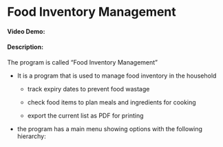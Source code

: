 # Food Inventory Management
#### Video Demo:  <URL HERE>
#### Description:

The program is called “Food Inventory Management”

* It is a program that is used to manage food inventory in the household

    * track expiry dates to prevent food wastage

    * check food items to plan meals and ingredients for cooking

    * export the current list as PDF for printing

* the program has a main menu showing options with the following hierarchy:

